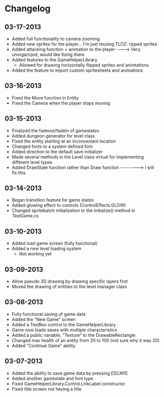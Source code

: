 Changelog
=========

03-17-2013
----------
 - Added full functionality to camera zooming
 - Added new sprites for the player... I'm just reusing TLOZ: ripped sprites
 - Added attacking function + animation to the player ----> Very unorganized, would like fixing there
 - Added features to the GameHelperLibrary
   - Allowed for drawing horizontally flipped sprites and animtations
 - Added the feature to import custom spritesheets and animations

03-16-2013
----------
 - Fixed the Move function in Entity
 - Fixed the Camera when the player stops moving

03-15-2013
----------
 - Finalized the fadeout/fadein of gamestates
 - Added dungeon generator for level class
 - Fixed the entity starting at an inconveniant location
 - Changed fonts to a system defined font
 - Added direction to the default save initializer
 - Made several methods in the Level class virtual for implementing different level types
 - Added DrawState function rather than Draw function ---------> I will fix this

03-14-2013
----------
 - Began transition feature for game states
 - Added glowing effect to controls (ControlEffects.GLOW)
 - Changed spritebatch initialization to the Initialize() method in TestGame.cs

03-10-2013
----------
 - Added load game screen (fully functional)
 - Added a new level loading system
   - Not working yet

03-09-2013
----------
 - Allow pseudo 3D drawing by drawing specific layers first
 - Moved the drawing of entities to the level manager class


03-08-2013
----------
 - Fully functional saving of game data
 - Added the "New Game" screen
 - Added a TextBox control to the GameHelperLibrary
 - Game now loads saves with multiple characteristics
 - Added a public variable, "Texture" to the DrawableRectangle
 - Changed max health of an entity from 20 to 100 (not sure why it was 20)
 - Added "Continue Game" ability
 

03-07-2013
----------
 - Added the ability to save game data by pressing ESCAPE
 - Added another gamestate and font type
 - Fixed GameHelperLibrary.Control.LinkLabel constructor
 - Fixed title screen not having a title
